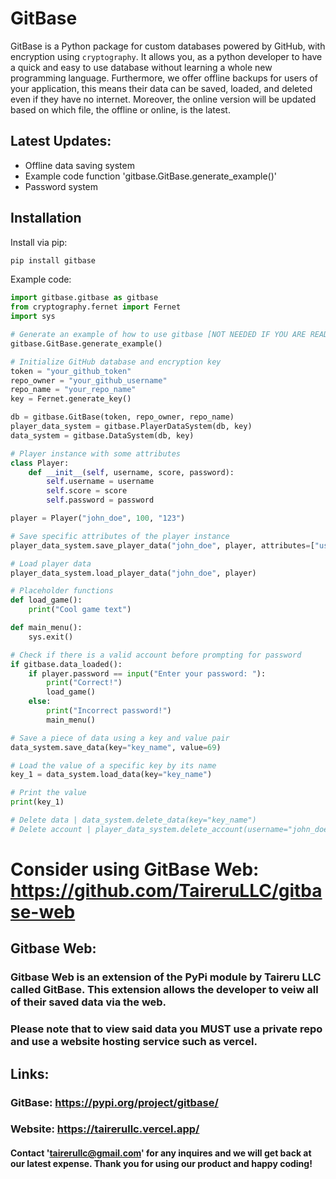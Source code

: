# GitBase

GitBase is a Python package for custom databases powered by GitHub, with encryption using `cryptography`. It allows you, as a python developer to have a quick and easy to use database without learning a whole new programming language. Furthermore, we offer offline backups for users of your application, this means their data can be saved, loaded, and deleted even if they have no internet. Moreover, the online version will be updated based on which file, the offline or online, is the latest.

## Latest Updates: 
* Offline data saving system
* Example code function 'gitbase.GitBase.generate_example()'
* Password system

## Installation

Install via pip:

```bash
pip install gitbase
```

Example code: 

```py
import gitbase.gitbase as gitbase
from cryptography.fernet import Fernet
import sys

# Generate an example of how to use gitbase [NOT NEEDED IF YOU ARE READING THIS]
gitbase.GitBase.generate_example()

# Initialize GitHub database and encryption key
token = "your_github_token"
repo_owner = "your_github_username"
repo_name = "your_repo_name"
key = Fernet.generate_key()

db = gitbase.GitBase(token, repo_owner, repo_name)
player_data_system = gitbase.PlayerDataSystem(db, key)
data_system = gitbase.DataSystem(db, key)

# Player instance with some attributes
class Player:
    def __init__(self, username, score, password):
        self.username = username
        self.score = score
        self.password = password

player = Player("john_doe", 100, "123")

# Save specific attributes of the player instance
player_data_system.save_player_data("john_doe", player, attributes=["username", "score", "password"])

# Load player data
player_data_system.load_player_data("john_doe", player)

# Placeholder functions
def load_game():
    print("Cool game text")

def main_menu():
    sys.exit()

# Check if there is a valid account before prompting for password
if gitbase.data_loaded():
    if player.password == input("Enter your password: "):
        print("Correct!")
        load_game()
    else:
        print("Incorrect password!")
        main_menu()

# Save a piece of data using a key and value pair
data_system.save_data(key="key_name", value=69)

# Load the value of a specific key by its name
key_1 = data_system.load_data(key="key_name")

# Print the value
print(key_1)

# Delete data | data_system.delete_data(key="key_name")
# Delete account | player_data_system.delete_account(username="john_doe")
```

# Consider using GitBase Web: https://github.com/TaireruLLC/gitbase-web

## Gitbase Web: 

### Gitbase Web is an extension of the PyPi module by Taireru LLC called GitBase. This extension allows the developer to veiw all of their saved data via the web.
### Please note that to view said data you **MUST** use a private repo and use a website hosting service such as vercel.

## Links: 
### GitBase: https://pypi.org/project/gitbase/
### Website: https://tairerullc.vercel.app/


#### Contact 'tairerullc@gmail.com' for any inquires and we will get back at our latest expense. Thank you for using our product and happy coding!